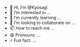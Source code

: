 - 👋 Hi, I’m @Kyosagi 
- 👀 I’m interested in ...
- 🌱 I’m currently learning ...
- 💞️ I’m looking to collaborate on ...
- 📫 How to reach me ...
- 😄 Pronouns: ...
- ⚡ Fun fact: ...

<!---
Kyosagi/Kyosagi is a ✨ special ✨ repository because its `README.md` (this file) appears on your GitHub profile.
You can click the Preview link to take a look at your changes.
--->
